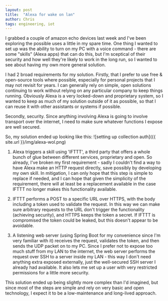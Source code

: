 ```yaml
---
layout: post
title:  "Alexa for wake on lan"
author: Chris
tags: engineering, iot
---
```

I grabbed a couple of amazon echo devices last week and I've been exploring the possible uses a little in my spare time. One thing I wanted to set up was the ability to turn on my PC with a voice command - there are some "skills" (Alexa apps) that can do this, but I'm sceptical of their security and how well they're likely to work in the long run, so I wanted to see about having my own more general solution.

I had 2 broad requirements for my solution. Firstly, that I prefer to use free & open-source tools where possible, especially for personal projects that I may not revisit for years. I can generally rely on simple, open solutions continuing to work without relying on any particular company to keep things running. Obviously Alexa is a very locked-down and proprietary system, so I wanted to keep as much of my solution outside of it as possible, so that I can reuse it with other assistants or systems if possible.

Secondly, security. Since anything involving Alexa is going to involve transport over the internet, I need to make sure whatever functions I expose are well secured.

So, my solution ended up looking like this:
![setting up collection auth]({{ site.url }}/img/alexa-wol.png)

1. Alexa triggers a skill using 'IFTTT', a third party that offers a whole bunch of glue between different services, proprietary and open. So already, I've broken my first requirement - sadly I couldn't find a way to have Alexa make an HTTP request directly, save possibly by developing my own skill. In mitigation, I can only hope that this step is simple to replace if needed, and I can hope that given the simplicity of the requirement, there will at least be a replacement available in the case IFTTT no longer makes this functionality available.

2. IFTTT performs a POST to a specific URL over HTTPS, with the body including a token used to validate the request. In this way we can make sure arbitrary requests to the URL don't trigger the functionality (achieving security), and HTTPS keeps the token a secret. If IFTTT is compromised the token could be leaked, but this doesn't appear to be avoidable.

3. A listening web server (using Spring Boot for my convenience since I'm very familiar with it) receives the request, validates the token, and then sends the UDP packet on to my PC. Since I prefer not to expose too much stuff from my LAN to the internet, the web server performs the request over SSH to a server inside my LAN - this way I don't need anything extra exposed externally, just the well-secured SSH server I already had available. It also lets me set up a user with very restricted permissions for a little more security.

This solution ended up being slightly more complex than I'd imagined, but since most of the steps are simple and rely on very basic and open technology, I expect it to be a low-maintenance and long-lived approach.
